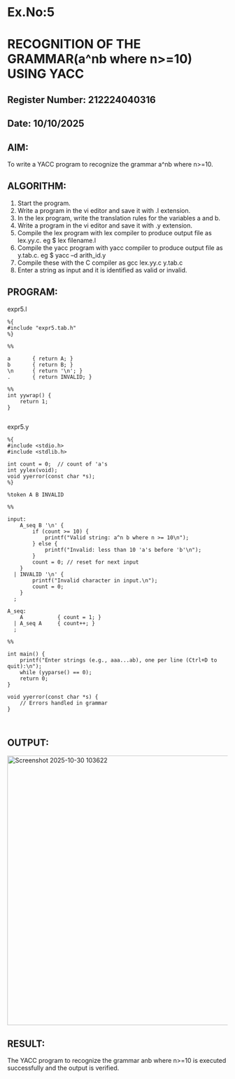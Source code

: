 # Ex.No:5
# RECOGNITION OF THE GRAMMAR(a^nb where n>=10) USING YACC
## Register Number: 212224040316
## Date: 10/10/2025
## AIM:
To write a YACC program to recognize the grammar a^nb where n>=10.
## ALGORITHM:
1.	Start the program.
2.	Write a program in the vi editor and save it with .l extension.
3.	In the lex program, write the translation rules for the variables a and b.
4.	Write a program in the vi editor and save it with .y extension.
5.	Compile the lex program with lex compiler to produce output file as lex.yy.c. eg $ lex filename.l
6.	Compile the yacc program with yacc compiler to produce output file as y.tab.c. eg $ yacc –d arith_id.y
7.	Compile these with the C compiler as gcc lex.yy.c y.tab.c
8.	Enter a string as input and it is identified as valid or invalid.
## PROGRAM:

expr5.l

```
%{
#include "expr5.tab.h"
%}

%%

a       { return A; }
b       { return B; }
\n      { return '\n'; }
.       { return INVALID; }

%%
int yywrap() {
    return 1;
}


```

expr5.y

```
%{
#include <stdio.h>
#include <stdlib.h>

int count = 0;  // count of 'a's
int yylex(void);
void yyerror(const char *s);
%}

%token A B INVALID

%%

input:
    A_seq B '\n' {
        if (count >= 10) {
            printf("Valid string: a^n b where n >= 10\n");
        } else {
            printf("Invalid: less than 10 'a's before 'b'\n");
        }
        count = 0; // reset for next input
    }
  | INVALID '\n' {
        printf("Invalid character in input.\n");
        count = 0;
    }
  ;

A_seq:
    A           { count = 1; }
  | A_seq A     { count++; }
  ;

%%

int main() {
    printf("Enter strings (e.g., aaa...ab), one per line (Ctrl+D to quit):\n");
    while (yyparse() == 0);
    return 0;
}

void yyerror(const char *s) {
    // Errors handled in grammar
}



```
## OUTPUT:

<img width="1117" height="616" alt="Screenshot 2025-10-30 103622" src="https://github.com/user-attachments/assets/2e2c4b33-4fb2-449e-b195-92016e3b6644" />

## RESULT:
The YACC program to recognize the grammar anb where n>=10 is executed successfully and the output is verified.
